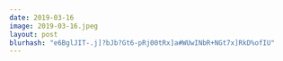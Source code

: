 ```yaml
---
date: 2019-03-16
image: 2019-03-16.jpeg
layout: post
blurhash: "e6BglJIT-.j]?bJb?Gt6-pRj00tRx]a#WUwINbR+NGt7x]RkD%ofIU"
---
```



